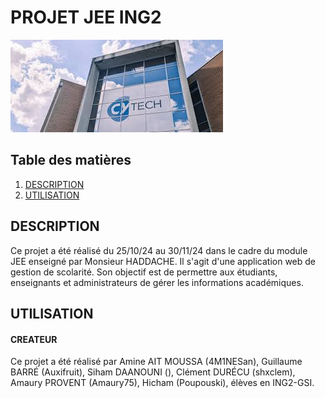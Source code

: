 # PROJET JEE ING2

![alt_text](https://github.com/Auxifruit/ProjetGestionJEE/blob/main/banner.jpg)

## Table des matières
1. [DESCRIPTION](#description)
2. [UTILISATION](#utilisation)

## DESCRIPTION

Ce projet a été réalisé du 25/10/24 au 30/11/24 dans le cadre du module JEE enseigné par Monsieur HADDACHE. Il s'agit d'une application web de gestion de scolarité. Son objectif est de permettre aux étudiants, enseignants et administrateurs de gérer les informations académiques. 

## UTILISATION

#### CREATEUR

Ce projet a été réalisé par Amine AIT MOUSSA (4M1NESan), Guillaume BARRÉ (Auxifruit), Siham DAANOUNI (), Clément DURÉCU (shxclem), Amaury PROVENT (Amaury75), Hicham (Poupouski), élèves en ING2-GSI.
